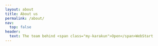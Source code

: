 ```yaml
---
layout: about
title: About us
permalink: /about/
nav:
  top: false
header:
  text: The team behind <span class="my-karakun">Open</span>WebStart
---
```

